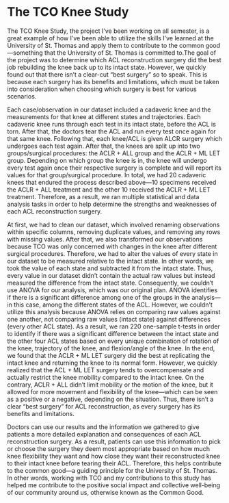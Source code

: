 # The TCO Knee Study

The TCO Knee Study, the project I’ve been working on all semester, is a great example of how I’ve been able to utilize the skills I’ve learned at the University of St. Thomas and apply them to contribute to the common good—something that the University of St. Thomas is committed to.The goal of the project was to determine which ACL reconstruction surgery did the best job rebuilding the knee back up to its intact state. However, we quickly found out that there isn’t a clear-cut “best surgery” so to speak. This is because each surgery has its benefits and limitations, which must be taken into consideration when choosing which surgery is best for various scenarios.

Each case/observation in our dataset included a cadaveric knee and the measurements for that knee at different states and trajectories. Each cadaveric knee runs through each test in its intact state, before the ACL is torn. After that, the doctors tear the ACL and run every test once again for that same knee. Following that, each knee/ACL is given ALCR surgery which undergoes each test again. After that, the knees are split up into two groups/surgical procedures: the ACLR + ALL group and the ACLR + ML LET group. Depending on which group the knee is in, the knee will undergo every test again once their respective surgery is complete and will report its values for that group/surgical procedure. In total, we had 20 cadaveric knees that endured the process described above—10 specimens received the ACLR + ALL treatment and the other 10 received the ACLR + ML LET treatment. Therefore, as a result, we ran multiple statistical and data analysis tasks in order to help determine the strengths and weaknesses of each ACL reconstruction surgery.

At first, we had to clean our dataset, which involved renaming observations within specific columns, removing duplicate values, and removing any rows with missing values. After that, we also transformed our observations because TCO was only concerned with changes in the knee after different surgical procedures. Therefore, we had to alter the values of every state in our dataset to be measured relative to the intact state. In other words, we took the value of each state and subtracted it from the intact state. Thus, every value in our dataset didn’t contain the actual raw values but instead measured the difference from the intact state. Consequently, we couldn’t use ANOVA for our analysis, which was our original plan. ANOVA identifies if there is a significant difference among one of the groups in the analysis—in this case, among the different states of the ACL. However, we couldn’t utilize this analysis because ANOVA relies on comparing raw values against one another, not comparing raw values (intact state) against differences (every other ACL state). As a result, we ran 220 one-sample t-tests in order to identify if there was a significant difference between the intact state and the other four ACL states based on every unique combination of rotation of the knee, trajectory of the knee, and flexion/angle of the knee. In the end, we found that the ACLR + ML LET surgery did the best at replicating the intact knee and returning the knee to its normal form. However, we quickly realized that the ACL + ML LET surgery tends to overcompensate and actually restrict the knee mobility compared to the intact knee. On the contrary, ACLR + ALL didn’t limit mobility or the motion of the knee, but it allowed for more movement and flexibility of the knee—which can be seen as a positive or a negative, depending on the situation. Thus, there isn’t a clear “best surgery” for ACL reconstruction, as every surgery has its benefits and limitations.

Doctors can use our results and the information we gathered to give patients a more detailed explanation and consequences of each ACL reconstruction surgery. As a result, patients can use this information to pick or choose the surgery they deem most appropriate based on how much knee flexibility they want and how close they want their reconstructed knee to their intact knee before tearing their ACL. Therefore, this helps contribute to the common good—a guiding principle for the University of St. Thomas. In other words, working with TCO and my contributions to this study has helped me contribute to the positive social impact and collective well-being of our community around us, otherwise known as the Common Good.
